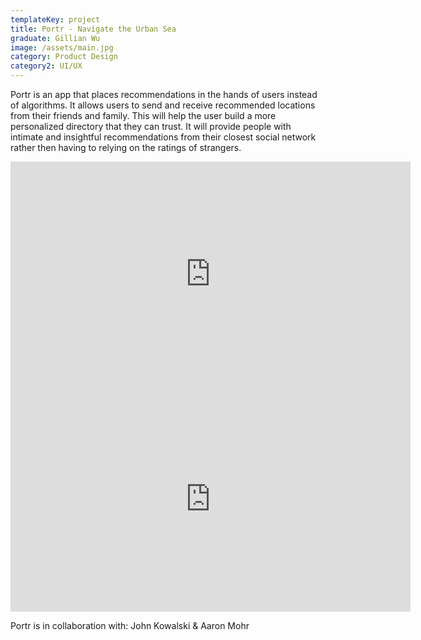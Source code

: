 ```yaml
---
templateKey: project
title: Portr - Navigate the Urban Sea
graduate: Gillian Wu
image: /assets/main.jpg
category: Product Design
category2: UI/UX
---
```

Portr is an app that places recommendations in the hands of users instead of algorithms. It allows users to send and receive recommended locations from their friends and family. This will help the user build a more personalized directory that they can trust. It will provide people with intimate and insightful recommendations from their closest social network rather then having to relying on the ratings of strangers.

<iframe src="https://player.vimeo.com/video/https://vimeo.com/212825172" width="640" height="360" frameborder="0" webkitallowfullscreen mozallowfullscreen allowfullscreen></iframe>

<iframe src="https://player.vimeo.com/video/212825172" width="640" height="360" frameborder="0" webkitallowfullscreen mozallowfullscreen allowfullscreen></iframe>

Portr is in collaboration with: John Kowalski & Aaron Mohr
